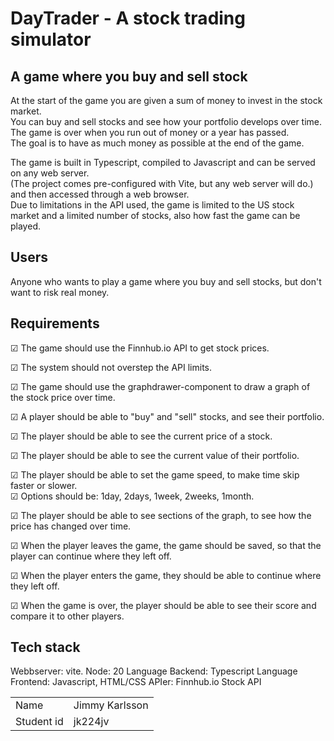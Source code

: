 # DayTrader - A stock trading simulator

## A game where you buy and sell stock

At the start of the game you are given a sum of money to invest in the stock market.  
You can buy and sell stocks and see how your portfolio develops over time.  
The game is over when you run out of money or a year has passed.  
The goal is to have as much money as possible at the end of the game.

The game is built in Typescript, compiled to Javascript and can be served on any web server.  
(The project comes pre-configured with Vite, but any web server will do.)  and then accessed through a web browser.  
Due to limitations in the API used, the game is limited to the US stock market and a limited number of stocks, also how fast the game can be played.

## Users

Anyone who wants to play a game where you buy and sell stocks, but don't want to risk real money.

## Requirements

☑ The game should use the Finnhub.io API to get stock prices.

☑ The system should not overstep the API limits.

☑ The game should use the graphdrawer-component to draw a graph of the stock price over time.

☑ A player should be able to "buy" and "sell" stocks, and see their portfolio.

☑ The player should be able to see the current price of a stock.

☑ The player should be able to see the current value of their portfolio.

☑ The player should be able to set the game speed, to make time skip faster or slower.  
☑ Options should be: 1day, 2days, 1week, 2weeks, 1month.  

☑ The player should be able to see sections of the graph, to see how the price has changed over time.  

☑ When the player leaves the game, the game should be saved, so that the player can continue where they left off.

☑ When the player enters the game, they should be able to continue where they left off.

☑ When the game is over, the player should be able to see their score and compare it to other players.

## Tech stack

Webbserver: vite.
Node: 20
Language Backend: Typescript
Language Frontend: Javascript, HTML/CSS
APIer: Finnhub.io Stock API

|              |                                          |
|--------------|------------------------------------------|
| Name         | Jimmy Karlsson                           |
| Student id | jk224jv                                  |
